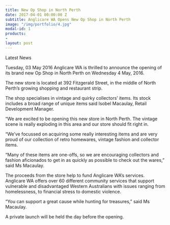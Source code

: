 ```yaml
---
title: New Op Shop in North Perth
date: 2017-04-01 00:00:00 Z
subtitle: Anglicare WA Opens New Op Shop in North Perth
image: "/img/portfolio/4.jpg"
modal-id: 1
products:
- 
layout: post
---
```


Latest News

Tuesday, 03 May 2016
Anglicare WA is thrilled to announce the opening of its brand new Op Shop in North Perth on Wednesday 4 May, 2016.

The new store is located at 392 Fitzgerald Street, in the middle of North Perth’s growing shopping and restaurant strip.

The shop specialises in vintage and quirky collectors’ items. Its stock includes a broad range of unique items said Isobel Macaulay, Retail Development Manager.

“We are excited to be opening this new store in North Perth. The vintage scene is really exploding in this area and our store should fit right in.

“We’ve focussed on acquiring some really interesting items and are very proud of our collection of retro homewares, vintage fashion and collector items.

“Many of these items are one-offs, so we are encouraging collectors and fashion aficionados to get in as quickly as possible to check out the wares,” said Ms Macaulay.

The proceeds from the store help to fund Anglicare WA’s services. Anglicare WA offers over 60 different community services that support vulnerable and disadvantaged Western Australians with issues ranging from homelessness, to financial stress to domestic violence.

“You can support a great cause while hunting for treasures,” said Ms Macaulay.

A private launch will be held the day before the opening.
